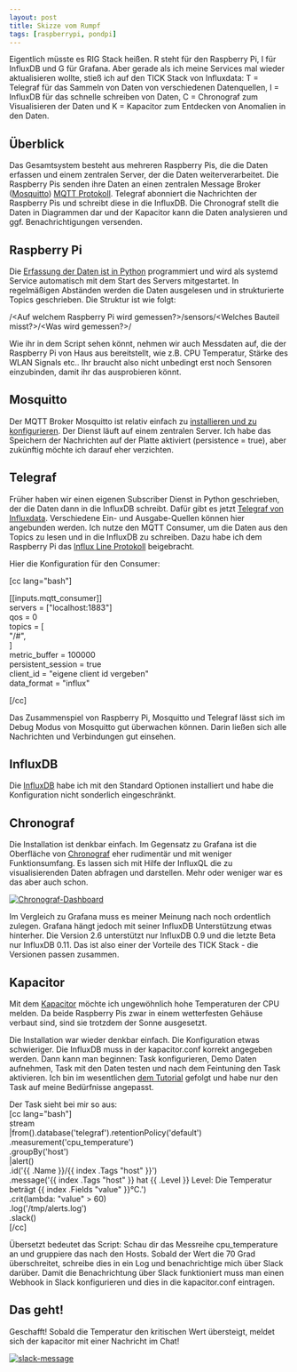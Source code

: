 ```yaml
---
layout: post
title: Skizze vom Rumpf
tags: [raspberrypi, pondpi]
---
```


Eigentlich müsste es RIG Stack heißen. R steht für den Raspberry Pi, I für InfluxDB und G für Grafana. Aber gerade als ich meine Services mal wieder aktualisieren wollte, stieß ich auf den TICK Stack von Influxdata: T = Telegraf für das Sammeln von Daten von verschiedenen Datenquellen, I = InfluxDB für das schnelle schreiben von Daten, C = Chronograf zum Visualisieren der Daten und K = Kapacitor zum Entdecken von Anomalien in den Daten.

## Überblick

Das Gesamtsystem besteht aus mehreren Raspberry Pis, die die Daten erfassen und einem zentralen Server, der die Daten weiterverarbeitet. Die Raspberry Pis senden ihre Daten an einen zentralen Message Broker ([Mosquitto](http://mosquitto.org/)) [MQTT Protokoll](http://mqtt.org/). Telegraf abonniert die Nachrichten der Raspberry Pis und schreibt diese in die InfluxDB. Die Chronograf stellt die Daten in Diagrammen dar und der Kapacitor kann die Daten analysieren und ggf. Benachrichtigungen versenden.

## Raspberry Pi

Die [Erfassung der Daten ist in Python](https://github.com/meinjens/home-control-pi/blob/master/monitor/mqtt_client.py) programmiert und wird als systemd Service automatisch mit dem Start des Servers mitgestartet. In regelmäßigen Abständen werden die Daten ausgelesen und in strukturierte Topics geschrieben. Die Struktur ist wie folgt:

/<Auf welchem Raspberry Pi wird gemessen?>/sensors/<Welches Bauteil misst?>/<Was wird gemessen?>/

Wie ihr in dem Script sehen könnt, nehmen wir auch Messdaten auf, die der Raspberry Pi von Haus aus bereitstellt, wie z.B. CPU Temperatur, Stärke des WLAN Signals etc.. Ihr braucht also nicht unbedingt erst noch Sensoren einzubinden, damit ihr das ausprobieren könnt.

## Mosquitto

Der MQTT Broker Mosquitto ist relativ einfach zu [installieren und zu konfigurieren](http://mosquitto.org/man/mosquitto-conf-5.html). Der Dienst läuft auf einem zentralen Server. Ich habe das Speichern der Nachrichten auf der Platte aktiviert (persistence = true), aber zukünftig möchte ich darauf eher verzichten.

## Telegraf

Früher haben wir einen eigenen Subscriber Dienst in Python geschrieben, der die Daten dann in die InfluxDB schreibt. Dafür gibt es jetzt [Telegraf von Influxdata](https://influxdata.com/time-series-platform/telegraf/). Verschiedene Ein- und Ausgabe-Quellen können hier angebunden werden. Ich nutze den MQTT Consumer, um die Daten aus den Topics zu lesen und in die InfluxDB zu schreiben. Dazu habe ich dem Raspberry Pi das [Influx Line Protokoll](https://docs.influxdata.com/influxdb/v0.12/write_protocols/line/) beigebracht.

Hier die Konfiguration für den Consumer:

\[cc lang="bash"\]

\[\[inputs.mqtt\_consumer\]\]  
servers = \["localhost:1883"\]  
qos = 0  
topics = \[  
"/#",  
\]  
metric\_buffer = 100000  
persistent\_session = true  
client\_id = "eigene client id vergeben"  
data\_format = "influx"

\[/cc\]

Das Zusammenspiel von Raspberry Pi, Mosquitto und Telegraf lässt sich im Debug Modus von Mosquitto gut überwachen können. Darin ließen sich alle Nachrichten und Verbindungen gut einsehen.

## InfluxDB

Die [InfluxDB](https://influxdata.com/time-series-platform/influxdb/) habe ich mit den Standard Optionen installiert und habe die Konfiguration nicht sonderlich eingeschränkt.

## Chronograf

Die Installation ist denkbar einfach. Im Gegensatz zu Grafana ist die Oberfläche von [Chronograf](https://influxdata.com/time-series-platform/chronograf/) eher rudimentär und mit weniger Funktionsumfang. Es lassen sich mit Hilfe der InfluxQL die zu visualisierenden Daten abfragen und darstellen. Mehr oder weniger war es das aber auch schon.

[![Chronograf-Dashboard](http://meinjens.de/wp-content/uploads/2016/05/Chronograf-Dashboard-300x180.png)](http://meinjens.de/wp-content/uploads/2016/05/Chronograf-Dashboard.png)

Im Vergleich zu Grafana muss es meiner Meinung nach noch ordentlich zulegen. Grafana hängt jedoch mit seiner InfluxDB Unterstützung etwas hinterher. Die Version 2.6 unterstützt nur InfluxDB 0.9 und die letzte Beta nur InfluxDB 0.11. Das ist also einer der Vorteile des TICK Stack - die Versionen passen zusammen.

## Kapacitor

Mit dem [Kapacitor](https://influxdata.com/time-series-platform/kapacitor/) möchte ich ungewöhnlich hohe Temperaturen der CPU melden. Da beide Raspberry Pis zwar in einem wetterfesten Gehäuse verbaut sind, sind sie trotzdem der Sonne ausgesetzt.

Die Installation war wieder denkbar einfach. Die Konfiguration etwas schwieriger. Die InfluxDB muss in der kapacitor.conf korrekt angegeben werden. Dann kann man beginnen: Task konfigurieren, Demo Daten aufnehmen, Task mit den Daten testen und nach dem Feintuning den Task aktivieren. Ich bin im wesentlichen [dem Tutorial](https://docs.influxdata.com/kapacitor/v0.12/introduction/getting_started/) gefolgt und habe nur den Task auf meine Bedürfnisse angepasst.

Der Task sieht bei mir so aus:  
\[cc lang="bash"\]  
stream  
|from().database('telegraf').retentionPolicy('default')  
.measurement('cpu\_temperature')  
.groupBy('host')  
|alert()  
.id('{{ .Name }}/{{ index .Tags "host" }}')  
.message('{{ index .Tags "host" }} hat {{ .Level }} Level: Die Temperatur beträgt {{ index .Fields "value" }}°C.')  
.crit(lambda: "value" > 60)  
.log('/tmp/alerts.log')  
.slack()  
\[/cc\]

Übersetzt bedeutet das Script: Schau dir das Messreihe cpu\_temperature an und gruppiere das nach den Hosts. Sobald der Wert die 70 Grad überschreitet, schreibe dies in ein Log und benachrichtige mich über Slack darüber. Damit die Benachrichtung über Slack funktioniert muss man einen Webhook in Slack konfigurieren und dies in die kapacitor.conf eintragen.

## Das geht!

Geschafft! Sobald die Temperatur den kritischen Wert übersteigt, meldet sich der kapacitor mit einer Nachricht im Chat!

[![slack-message](http://meinjens.de/wp-content/uploads/2016/05/slack-message-300x53.png)](http://meinjens.de/wp-content/uploads/2016/05/slack-message.png)